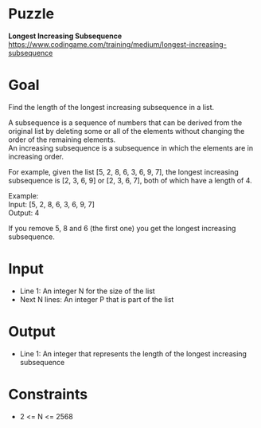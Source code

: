 # Puzzle
**Longest Increasing Subsequence** https://www.codingame.com/training/medium/longest-increasing-subsequence

# Goal
Find the length of the longest increasing subsequence in a list.

A subsequence is a sequence of numbers that can be derived from the original list by deleting some or all of the elements without changing the order of the remaining elements.  
An increasing subsequence is a subsequence in which the elements are in increasing order.  

For example, given the list [5, 2, 8, 6, 3, 6, 9, 7], the longest increasing subsequence is [2, 3, 6, 9] or [2, 3, 6, 7], both of which have a length of 4.

Example:  
Input: [5, 2, 8, 6, 3, 6, 9, 7]  
Output: 4  

If you remove 5, 8 and 6 (the first one) you get the longest increasing subsequence.

# Input
* Line 1: An integer N for the size of the list
* Next N lines: An integer P that is part of the list

# Output
* Line 1: An integer that represents the length of the longest increasing subsequence

# Constraints
* 2 <= N <= 2568

